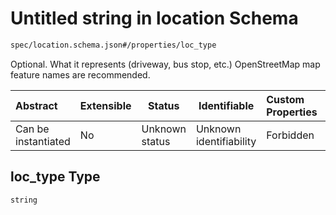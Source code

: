 # Untitled string in location Schema

```txt
spec/location.schema.json#/properties/loc_type
```

Optional. What it represents (driveway, bus stop, etc.) OpenStreetMap map feature names are recommended.


| Abstract            | Extensible | Status         | Identifiable            | Custom Properties | Additional Properties | Access Restrictions | Defined In                                                                      |
| :------------------ | ---------- | -------------- | ----------------------- | :---------------- | --------------------- | ------------------- | ------------------------------------------------------------------------------- |
| Can be instantiated | No         | Unknown status | Unknown identifiability | Forbidden         | Allowed               | none                | [location.schema.json\*](../../out/location.schema.json "open original schema") |

## loc_type Type

`string`
